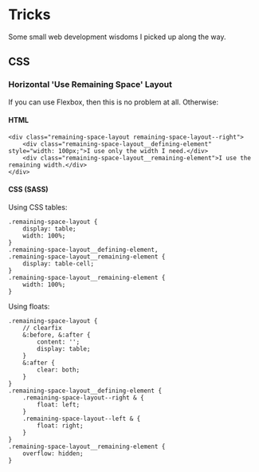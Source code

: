 # Tricks

Some small web development wisdoms I picked up along the way.


## CSS

### Horizontal 'Use Remaining Space' Layout

If you can use Flexbox, then this is no problem at all. Otherwise:


#### HTML

	<div class="remaining-space-layout remaining-space-layout--right">
		<div class="remaining-space-layout__defining-element" style="width: 100px;">I use only the width I need.</div>
		<div class="remaining-space-layout__remaining-element">I use the remaining width.</div>
	</div>


#### CSS (SASS)

Using CSS tables:

	.remaining-space-layout {
		display: table;
		width: 100%;
	}
	.remaining-space-layout__defining-element,
	.remaining-space-layout__remaining-element {
		display: table-cell;
	}
	.remaining-space-layout__remaining-element {
		width: 100%;
	}
	
Using floats:

	.remaining-space-layout {
		// clearfix
		&:before, &:after {
			content: '';
			display: table;
		}
		&:after {
			clear: both;
		}
	}
	.remaining-space-layout__defining-element {
		.remaining-space-layout--right & {
			float: left;
		}
		.remaining-space-layout--left & {
			float: right;
		}
	}
	.remaining-space-layout__remaining-element {
		overflow: hidden;
	}
